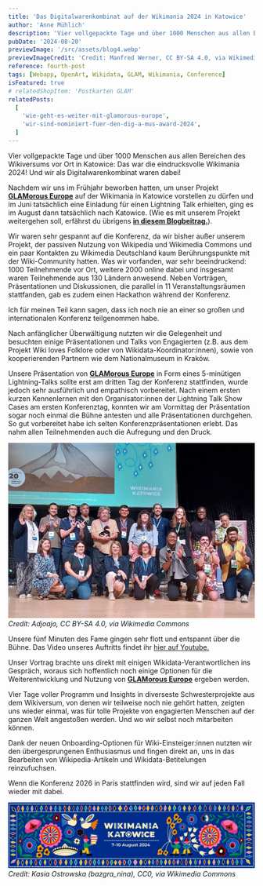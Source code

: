 ```yaml
---
title: 'Das Digitalwarenkombinat auf der Wikimania 2024 in Katowice'
author: 'Anne Mühlich'
description: 'Vier vollgepackte Tage und über 1000 Menschen aus allen Bereichen des Wikiversums vor Ort in Katowice: das war die eindrucksvolle Wikimania 2024! Und wir waren als Digitalwarenkombinat dabei...'
pubDate: '2024-08-20'
previewImage: '/src/assets/blog4.webp'
previewImageCredit: 'Credit: Manfred Werner, CC BY-SA 4.0, via Wikimedia Commons'
reference: fourth-post
tags: [Webapp, OpenArt, Wikidata, GLAM, Wikimania, Conference]
isFeatured: true
# relatedShopItem: 'Postkarten GLAM'
relatedPosts:
  [
    'wie-geht-es-weiter-mit-glamorous-europe',
    'wir-sind-nominiert-fuer-den-dig-a-mus-award-2024',
  ]
---
```


Vier vollgepackte Tage und über 1000 Menschen aus allen Bereichen des Wikiversums vor Ort in Katowice: Das war die eindrucksvolle Wikimania 2024! Und wir als Digitalwarenkombinat waren dabei!

Nachdem wir uns im Frühjahr beworben hatten, um unser Projekt <a href='/projects/glamorous-europe/'>**GLAMorous Europe**</a> auf der Wikimania in Katowice vorstellen zu dürfen und im Juni tatsächlich eine Einladung für einen Lightning Talk erhielten, ging es im August dann tatsächlich nach Katowice. (Wie es mit unserem Projekt weitergehen soll, erfährst du übrigens <a href='/blog/wie-geht-es-weiter-mit-glamorous-europe'>**in diesem Blogbeitrag.**</a>).

Wir waren sehr gespannt auf die Konferenz, da wir bisher außer unserem Projekt, der passiven Nutzung von Wikipedia und Wikimedia Commons und ein paar Kontakten zu Wikimedia Deutschland kaum Berührungspunkte mit der Wiki-Community hatten.
Was wir vorfanden, war sehr beeindruckend: 1000 Teilnehmende vor Ort, weitere 2000 online dabei und insgesamt waren Teilnehmende aus 130 Ländern anwesend. Neben Vorträgen, Präsentationen und Diskussionen, die parallel in 11 Veranstaltungsräumen stattfanden, gab es zudem einen Hackathon während der Konferenz.

Ich für meinen Teil kann sagen, dass ich noch nie an einer so großen und internationalen Konferenz teilgenommen habe.

Nach anfänglicher Überwältigung nutzten wir die Gelegenheit und besuchten einige Präsentationen und Talks von Engagierten (z.B. aus dem Projekt Wiki loves Folklore oder von Wikidata-Koordinator:innen), sowie von kooperierenden Partnern wie dem Nationalmuseum in Kraków.

Unsere Präsentation von <a href='/projects/glamorous-europe/'>**GLAMorous Europe**</a> in Form eines 5-minütigen Lightning-Talks sollte erst am dritten Tag der Konferenz stattfinden, wurde jedoch sehr ausführlich und empathisch vorbereitet.
Nach einem ersten kurzen Kennenlernen mit den Organisator:innen der Lightning Talk Show Cases am ersten Konferenztag, konnten wir am Vormittag der Präsentation sogar noch einmal die Bühne antesten und alle Präsentationen durchgehen. So gut vorbereitet habe ich selten Konferenzpräsentationen erlebt. Das nahm allen Teilnehmenden auch die Aufregung und den Druck.

![Wikimania](/src/assets/blog4_1.webp)
_Credit: Adjoajo, CC BY-SA 4.0, via Wikimedia Commons_

Unsere fünf Minuten des Fame gingen sehr flott und entspannt über die Bühne.
Das Video unseres Auftritts findet ihr [hier auf Youtube.](https://www.youtube.com/live/fRFuWtDKxwM?feature=shared&t=28492)

Unser Vortrag brachte uns direkt mit einigen Wikidata-Verantwortlichen ins Gespräch, woraus sich hoffentlich noch einige Optionen für die Weiterentwicklung und Nutzung von <a href='/projects/glamorous-europe/'>**GLAMorous Europe**</a> ergeben werden.

Vier Tage voller Programm und Insights in diverseste Schwesterprojekte aus dem Wikiversum, von denen wir teilweise noch nie gehört hatten, zeigten uns wieder einmal, was für tolle Projekte von engagierten Menschen auf der ganzen Welt angestoßen werden. Und wo wir selbst noch mitarbeiten können.

Dank der neuen Onboarding-Optionen für Wiki-Einsteiger:innen nutzten wir den übergesprungenen Enthusiasmus und fingen direkt an, uns in das Bearbeiten von Wikipedia-Artikeln und Wikidata-Betitelungen reinzufuchsen.

Wenn die Konferenz 2026 in Paris stattfinden wird, sind wir auf jeden Fall wieder mit dabei.

![Wikimania](/src/assets/blog4_2.webp)
_Credit: Kasia Ostrowska (bazgra_nina), CC0, via Wikimedia Commons_
